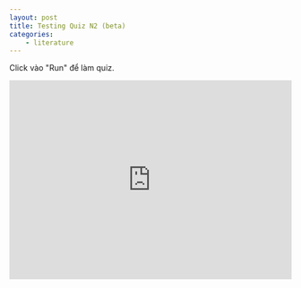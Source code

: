 ```yaml
---
layout: post
title: Testing Quiz N2 (beta)
categories: 
    - literature
---
```

Click vào "Run" để làm quiz.
<p><iframe src="https://trinket.io/embed/python3/48201265a2?outputOnly=true&runOption=run" width="100%" height="356" frameborder="0" marginwidth="0" marginheight="0" allowfullscreen></iframe></p>